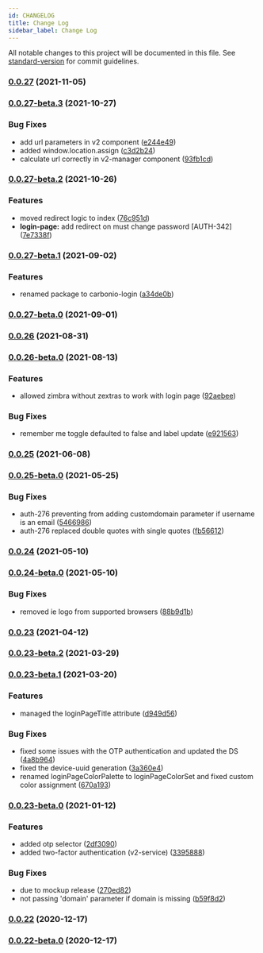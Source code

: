 ```yaml
---
id: CHANGELOG
title: Change Log
sidebar_label: Change Log
---
```

All notable changes to this project will be documented in this file. See [standard-version](https://github.com/conventional-changelog/standard-version) for commit guidelines.

### [0.0.27](https://bitbucket.org/zextras/zapp-login/compare/v0.0.27-beta.3...v0.0.27) (2021-11-05)

### [0.0.27-beta.3](https://bitbucket.org/zextras/zapp-login/compare/v0.0.27-beta.2...v0.0.27-beta.3) (2021-10-27)


### Bug Fixes

* add url parameters in v2 component ([e244e49](https://bitbucket.org/zextras/zapp-login/commit/e244e4965afc3157d963bce24cbafe33445b5080))
* added window.location.assign ([c3d2b24](https://bitbucket.org/zextras/zapp-login/commit/c3d2b24fb22439e76014a244eed847ac9dea76e2))
* calculate url correctly in v2-manager component ([93fb1cd](https://bitbucket.org/zextras/zapp-login/commit/93fb1cda682c21cb4c0a105cd595b2133ae1d463))

### [0.0.27-beta.2](https://bitbucket.org/zextras/zapp-login/compare/v0.0.27-beta.1...v0.0.27-beta.2) (2021-10-26)


### Features

* moved redirect logic to index ([76c951d](https://bitbucket.org/zextras/zapp-login/commit/76c951defa1f61a526993d06895e7e248be7c3d3))
* **login-page:** add redirect on must change password [AUTH-342] ([7e7338f](https://bitbucket.org/zextras/zapp-login/commit/7e7338f83a68c790c646d0bb596a8b686fcee562))

### [0.0.27-beta.1](https://bitbucket.org/zextras/zapp-login/compare/v0.0.27-beta.0...v0.0.27-beta.1) (2021-09-02)


### Features

* renamed package to carbonio-login ([a34de0b](https://bitbucket.org/zextras/zapp-login/commit/a34de0b95e12dabe5dab2f3889f016ee5ef165ec))

### [0.0.27-beta.0](https://bitbucket.org/zextras/zapp-login/compare/v0.0.26...v0.0.27-beta.0) (2021-09-01)

### [0.0.26](https://bitbucket.org/zextras/zapp-login/compare/v0.0.26-beta.0...v0.0.26) (2021-08-31)

### [0.0.26-beta.0](https://bitbucket.org/zextras/zapp-login/compare/v0.0.25...v0.0.26-beta.0) (2021-08-13)


### Features

* allowed zimbra without zextras to work with login page ([92aebee](https://bitbucket.org/zextras/zapp-login/commit/92aebee98a9c79919c41ff5d4db70d5f08fa275c))


### Bug Fixes

* remember me toggle defaulted to false and label update ([e921563](https://bitbucket.org/zextras/zapp-login/commit/e92156328da1a422fd4daa2ee562e4dfd277c6f1))

### [0.0.25](https://bitbucket.org/zextras/zapp-login/compare/v0.0.25-beta.0...v0.0.25) (2021-06-08)

### [0.0.25-beta.0](https://bitbucket.org/zextras/zapp-login/compare/v0.0.24...v0.0.25-beta.0) (2021-05-25)


### Bug Fixes

* auth-276 preventing from adding customdomain parameter if username is an email ([5466986](https://bitbucket.org/zextras/zapp-login/commit/5466986f5dc9eb65f268aa44a7db641440d053fb))
* auth-276 replaced double quotes with single quotes ([fb56612](https://bitbucket.org/zextras/zapp-login/commit/fb566121caad89b9139ccb26883e35aea2fd2951))

### [0.0.24](https://bitbucket.org/zextras/zapp-login/compare/v0.0.24-beta.0...v0.0.24) (2021-05-10)

### [0.0.24-beta.0](https://bitbucket.org/zextras/zapp-login/compare/v0.0.23...v0.0.24-beta.0) (2021-05-10)


### Bug Fixes

* removed ie logo from supported browsers ([88b9d1b](https://bitbucket.org/zextras/zapp-login/commit/88b9d1b6191c9bd5d7de6d82932c21de90768a41))

### [0.0.23](https://bitbucket.org/zextras/zapp-login/compare/v0.0.23-beta.2...v0.0.23) (2021-04-12)

### [0.0.23-beta.2](https://bitbucket.org/zextras/zapp-login/compare/v0.0.23-beta.1...v0.0.23-beta.2) (2021-03-29)

### [0.0.23-beta.1](https://bitbucket.org/zextras/zapp-login/compare/v0.0.23-beta.0...v0.0.23-beta.1) (2021-03-20)


### Features

* managed the loginPageTitle attribute ([d949d56](https://bitbucket.org/zextras/zapp-login/commit/d949d569e4c87b5b79c31c22c04b7d27bb94424a))


### Bug Fixes

* fixed some issues with the OTP authentication and updated the DS ([4a8b964](https://bitbucket.org/zextras/zapp-login/commit/4a8b964b5b9c3a5631da66dd86ca9439552fc5b6))
* fixed the device-uuid generation ([3a360e4](https://bitbucket.org/zextras/zapp-login/commit/3a360e482cf39e8756561cd2a40b640d9d48e9c6))
* renamed loginPageColorPalette to loginPageColorSet and fixed custom color assignment ([670a193](https://bitbucket.org/zextras/zapp-login/commit/670a193599b9cbe9e4e60aa008ba8fbec630a2aa))

### [0.0.23-beta.0](https://bitbucket.org/zextras/zapp-login/compare/v0.0.22...v0.0.23-beta.0) (2021-01-12)


### Features

* added otp selector ([2df3090](https://bitbucket.org/zextras/zapp-login/commit/2df30904474dcd12cafd4c27f7239d45dd110104))
* added two-factor authentication (v2-service) ([3395888](https://bitbucket.org/zextras/zapp-login/commit/33958887adf472cb44428a1167608473d1dae90b))


### Bug Fixes

* due to mockup release ([270ed82](https://bitbucket.org/zextras/zapp-login/commit/270ed8258a5b9dc692858cce5d60506e3e998db1))
* not passing 'domain' parameter if domain is missing ([b59f8d2](https://bitbucket.org/zextras/zapp-login/commit/b59f8d214a66a1f7480251b94a10c9f753756ed9))

### [0.0.22](https://bitbucket.org/zextras/zapp-login/compare/v0.0.22-beta.0...v0.0.22) (2020-12-17)

### [0.0.22-beta.0](https://bitbucket.org/zextras/zapp-login/compare/v0.0.21...v0.0.22-beta.0) (2020-12-17)
